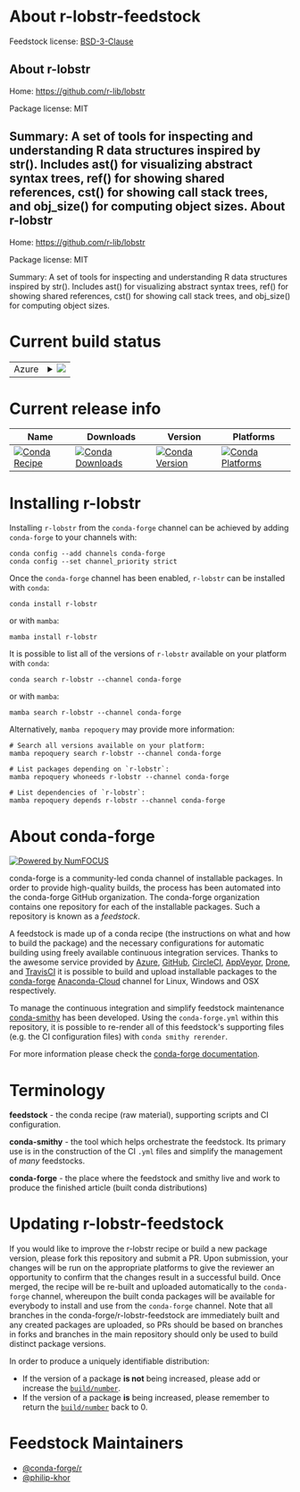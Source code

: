 About r-lobstr-feedstock
========================

Feedstock license: [BSD-3-Clause](https://github.com/conda-forge/r-lobstr-feedstock/blob/main/LICENSE.txt)

About r-lobstr
--------------

Home: https://github.com/r-lib/lobstr

Package license: MIT

Summary: A set of tools for inspecting and understanding R data structures inspired by str(). Includes ast() for visualizing abstract  syntax trees, ref() for showing shared references, cst() for showing  call stack trees, and obj_size() for computing object sizes.
About r-lobstr
--------------

Home: https://github.com/r-lib/lobstr

Package license: MIT

Summary: A set of tools for inspecting and understanding R data structures inspired by str(). Includes ast() for visualizing abstract  syntax trees, ref() for showing shared references, cst() for showing  call stack trees, and obj_size() for computing object sizes.

Current build status
====================


<table>
    
  <tr>
    <td>Azure</td>
    <td>
      <details>
        <summary>
          <a href="https://dev.azure.com/conda-forge/feedstock-builds/_build/latest?definitionId=2391&branchName=main">
            <img src="https://dev.azure.com/conda-forge/feedstock-builds/_apis/build/status/r-lobstr-feedstock?branchName=main">
          </a>
        </summary>
        <table>
          <thead><tr><th>Variant</th><th>Status</th></tr></thead>
          <tbody><tr>
              <td>linux_64_r_base4.2</td>
              <td>
                <a href="https://dev.azure.com/conda-forge/feedstock-builds/_build/latest?definitionId=2391&branchName=main">
                  <img src="https://dev.azure.com/conda-forge/feedstock-builds/_apis/build/status/r-lobstr-feedstock?branchName=main&jobName=linux&configuration=linux%20linux_64_r_base4.2" alt="variant">
                </a>
              </td>
            </tr><tr>
              <td>linux_64_r_base4.3</td>
              <td>
                <a href="https://dev.azure.com/conda-forge/feedstock-builds/_build/latest?definitionId=2391&branchName=main">
                  <img src="https://dev.azure.com/conda-forge/feedstock-builds/_apis/build/status/r-lobstr-feedstock?branchName=main&jobName=linux&configuration=linux%20linux_64_r_base4.3" alt="variant">
                </a>
              </td>
            </tr><tr>
              <td>linux_aarch64_r_base4.2</td>
              <td>
                <a href="https://dev.azure.com/conda-forge/feedstock-builds/_build/latest?definitionId=2391&branchName=main">
                  <img src="https://dev.azure.com/conda-forge/feedstock-builds/_apis/build/status/r-lobstr-feedstock?branchName=main&jobName=linux&configuration=linux%20linux_aarch64_r_base4.2" alt="variant">
                </a>
              </td>
            </tr><tr>
              <td>linux_aarch64_r_base4.3</td>
              <td>
                <a href="https://dev.azure.com/conda-forge/feedstock-builds/_build/latest?definitionId=2391&branchName=main">
                  <img src="https://dev.azure.com/conda-forge/feedstock-builds/_apis/build/status/r-lobstr-feedstock?branchName=main&jobName=linux&configuration=linux%20linux_aarch64_r_base4.3" alt="variant">
                </a>
              </td>
            </tr><tr>
              <td>linux_ppc64le_r_base4.2</td>
              <td>
                <a href="https://dev.azure.com/conda-forge/feedstock-builds/_build/latest?definitionId=2391&branchName=main">
                  <img src="https://dev.azure.com/conda-forge/feedstock-builds/_apis/build/status/r-lobstr-feedstock?branchName=main&jobName=linux&configuration=linux%20linux_ppc64le_r_base4.2" alt="variant">
                </a>
              </td>
            </tr><tr>
              <td>linux_ppc64le_r_base4.3</td>
              <td>
                <a href="https://dev.azure.com/conda-forge/feedstock-builds/_build/latest?definitionId=2391&branchName=main">
                  <img src="https://dev.azure.com/conda-forge/feedstock-builds/_apis/build/status/r-lobstr-feedstock?branchName=main&jobName=linux&configuration=linux%20linux_ppc64le_r_base4.3" alt="variant">
                </a>
              </td>
            </tr><tr>
              <td>osx_64_r_base4.2</td>
              <td>
                <a href="https://dev.azure.com/conda-forge/feedstock-builds/_build/latest?definitionId=2391&branchName=main">
                  <img src="https://dev.azure.com/conda-forge/feedstock-builds/_apis/build/status/r-lobstr-feedstock?branchName=main&jobName=osx&configuration=osx%20osx_64_r_base4.2" alt="variant">
                </a>
              </td>
            </tr><tr>
              <td>osx_64_r_base4.3</td>
              <td>
                <a href="https://dev.azure.com/conda-forge/feedstock-builds/_build/latest?definitionId=2391&branchName=main">
                  <img src="https://dev.azure.com/conda-forge/feedstock-builds/_apis/build/status/r-lobstr-feedstock?branchName=main&jobName=osx&configuration=osx%20osx_64_r_base4.3" alt="variant">
                </a>
              </td>
            </tr><tr>
              <td>osx_arm64_r_base4.2</td>
              <td>
                <a href="https://dev.azure.com/conda-forge/feedstock-builds/_build/latest?definitionId=2391&branchName=main">
                  <img src="https://dev.azure.com/conda-forge/feedstock-builds/_apis/build/status/r-lobstr-feedstock?branchName=main&jobName=osx&configuration=osx%20osx_arm64_r_base4.2" alt="variant">
                </a>
              </td>
            </tr><tr>
              <td>osx_arm64_r_base4.3</td>
              <td>
                <a href="https://dev.azure.com/conda-forge/feedstock-builds/_build/latest?definitionId=2391&branchName=main">
                  <img src="https://dev.azure.com/conda-forge/feedstock-builds/_apis/build/status/r-lobstr-feedstock?branchName=main&jobName=osx&configuration=osx%20osx_arm64_r_base4.3" alt="variant">
                </a>
              </td>
            </tr><tr>
              <td>win_64</td>
              <td>
                <a href="https://dev.azure.com/conda-forge/feedstock-builds/_build/latest?definitionId=2391&branchName=main">
                  <img src="https://dev.azure.com/conda-forge/feedstock-builds/_apis/build/status/r-lobstr-feedstock?branchName=main&jobName=win&configuration=win%20win_64_" alt="variant">
                </a>
              </td>
            </tr>
          </tbody>
        </table>
      </details>
    </td>
  </tr>
</table>

Current release info
====================

| Name | Downloads | Version | Platforms |
| --- | --- | --- | --- |
| [![Conda Recipe](https://img.shields.io/badge/recipe-r--lobstr-green.svg)](https://anaconda.org/conda-forge/r-lobstr) | [![Conda Downloads](https://img.shields.io/conda/dn/conda-forge/r-lobstr.svg)](https://anaconda.org/conda-forge/r-lobstr) | [![Conda Version](https://img.shields.io/conda/vn/conda-forge/r-lobstr.svg)](https://anaconda.org/conda-forge/r-lobstr) | [![Conda Platforms](https://img.shields.io/conda/pn/conda-forge/r-lobstr.svg)](https://anaconda.org/conda-forge/r-lobstr) |

Installing r-lobstr
===================

Installing `r-lobstr` from the `conda-forge` channel can be achieved by adding `conda-forge` to your channels with:

```
conda config --add channels conda-forge
conda config --set channel_priority strict
```

Once the `conda-forge` channel has been enabled, `r-lobstr` can be installed with `conda`:

```
conda install r-lobstr
```

or with `mamba`:

```
mamba install r-lobstr
```

It is possible to list all of the versions of `r-lobstr` available on your platform with `conda`:

```
conda search r-lobstr --channel conda-forge
```

or with `mamba`:

```
mamba search r-lobstr --channel conda-forge
```

Alternatively, `mamba repoquery` may provide more information:

```
# Search all versions available on your platform:
mamba repoquery search r-lobstr --channel conda-forge

# List packages depending on `r-lobstr`:
mamba repoquery whoneeds r-lobstr --channel conda-forge

# List dependencies of `r-lobstr`:
mamba repoquery depends r-lobstr --channel conda-forge
```


About conda-forge
=================

[![Powered by
NumFOCUS](https://img.shields.io/badge/powered%20by-NumFOCUS-orange.svg?style=flat&colorA=E1523D&colorB=007D8A)](https://numfocus.org)

conda-forge is a community-led conda channel of installable packages.
In order to provide high-quality builds, the process has been automated into the
conda-forge GitHub organization. The conda-forge organization contains one repository
for each of the installable packages. Such a repository is known as a *feedstock*.

A feedstock is made up of a conda recipe (the instructions on what and how to build
the package) and the necessary configurations for automatic building using freely
available continuous integration services. Thanks to the awesome service provided by
[Azure](https://azure.microsoft.com/en-us/services/devops/), [GitHub](https://github.com/),
[CircleCI](https://circleci.com/), [AppVeyor](https://www.appveyor.com/),
[Drone](https://cloud.drone.io/welcome), and [TravisCI](https://travis-ci.com/)
it is possible to build and upload installable packages to the
[conda-forge](https://anaconda.org/conda-forge) [Anaconda-Cloud](https://anaconda.org/)
channel for Linux, Windows and OSX respectively.

To manage the continuous integration and simplify feedstock maintenance
[conda-smithy](https://github.com/conda-forge/conda-smithy) has been developed.
Using the ``conda-forge.yml`` within this repository, it is possible to re-render all of
this feedstock's supporting files (e.g. the CI configuration files) with ``conda smithy rerender``.

For more information please check the [conda-forge documentation](https://conda-forge.org/docs/).

Terminology
===========

**feedstock** - the conda recipe (raw material), supporting scripts and CI configuration.

**conda-smithy** - the tool which helps orchestrate the feedstock.
                   Its primary use is in the construction of the CI ``.yml`` files
                   and simplify the management of *many* feedstocks.

**conda-forge** - the place where the feedstock and smithy live and work to
                  produce the finished article (built conda distributions)


Updating r-lobstr-feedstock
===========================

If you would like to improve the r-lobstr recipe or build a new
package version, please fork this repository and submit a PR. Upon submission,
your changes will be run on the appropriate platforms to give the reviewer an
opportunity to confirm that the changes result in a successful build. Once
merged, the recipe will be re-built and uploaded automatically to the
`conda-forge` channel, whereupon the built conda packages will be available for
everybody to install and use from the `conda-forge` channel.
Note that all branches in the conda-forge/r-lobstr-feedstock are
immediately built and any created packages are uploaded, so PRs should be based
on branches in forks and branches in the main repository should only be used to
build distinct package versions.

In order to produce a uniquely identifiable distribution:
 * If the version of a package **is not** being increased, please add or increase
   the [``build/number``](https://docs.conda.io/projects/conda-build/en/latest/resources/define-metadata.html#build-number-and-string).
 * If the version of a package **is** being increased, please remember to return
   the [``build/number``](https://docs.conda.io/projects/conda-build/en/latest/resources/define-metadata.html#build-number-and-string)
   back to 0.

Feedstock Maintainers
=====================

* [@conda-forge/r](https://github.com/conda-forge/r/)
* [@philip-khor](https://github.com/philip-khor/)

